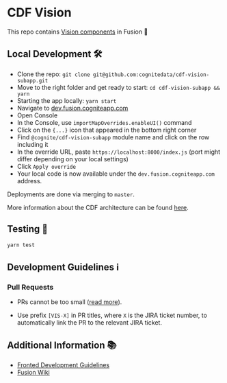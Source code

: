 # CDF Vision
This repo contains [Vision components](https://cognitedata.atlassian.net/wiki/spaces/VIS/pages/3144089603/WIP+Vision+components+in+Fusion) in Fusion 🚀


## Local Development 🛠
- Clone the repo: `git clone git@github.com:cognitedata/cdf-vision-subapp.git`
- Move to the right folder and get ready to start: `cd cdf-vision-subapp && yarn`
- Starting the app locally: `yarn start`
- Navigate to [dev.fusion.cogniteapp.com](https://dev.fusion.cogniteapp.com/)
- Open Console
- In the Console, use `importMapOverrides.enableUI()` command
- Click on the `{...}` icon that appeared in the bottom right corner
- Find `@cognite/cdf-vision-subapp` module name and click on the row including it
- In the override URL, paste `https://localhost:8000/index.js` (port might differ depending on your local settings)
- Click `Apply override`
- Your local code is now available under the `dev.fusion.cogniteapp.com` address.

Deployments are done via merging to `master`.

More information about the CDF architecture can be found [here](https://cognitedata.atlassian.net/wiki/spaces/DET/pages/3334374461/Fusion+frontend+development+WIKI).

## Testing 🧪

```js
yarn test
```

## Development Guidelines ℹ️

### Pull Requests
* PRs cannot be too small ([read more](https://docs.google.com/presentation/d/1Fu2WiTqQYsqFwid5CXd7-E0CZZbOeJPEMWHgquM2dHA/edit#slide=id.p)).

* Use prefix `[VIS-X]` in PR titles, where `X` is the JIRA ticket number, to automatically link the PR to the relevant JIRA ticket.



## Additional Information 📚
* [Fronted Development Guidelines](https://cognitedata.atlassian.net/wiki/spaces/VIS/pages/3336437858/Frontend+Development+Guidelines)
* [Fusion Wiki](https://cognitedata.atlassian.net/wiki/spaces/DET/pages/3334374461/Fusion+frontend+development+WIKI)
